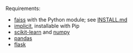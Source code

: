 Requirements:

- [faiss](https://github.com/facebookresearch/faiss) with the Python module; see [INSTALL.md](https://github.com/facebookresearch/faiss/blob/master/INSTALL.md)
- [implicit](https://github.com/benfred/implicit), installable with Pip
- [scikit-learn](http://scikit-learn.org/stable/index.html) and [numpy](http://www.numpy.org/)
- [pandas](https://pandas.pydata.org/)
- [flask](http://flask.pocoo.org/)

